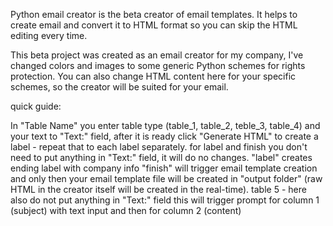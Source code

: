 Python email creator is the beta creator of email templates. It helps to create email and convert it to HTML format so you can skip the HTML editing every time.

This beta project was created as an email creator for my company, I've changed colors and images to some generic Python schemes for rights protection.
You can also change HTML content here for your specific schemes, so the creator will be suited for your email.

quick guide:

In "Table Name" you enter table type (table_1, table_2, teble_3, table_4) and your text to "Text:" field, after it is ready click "Generate HTML" to create a label - repeat that to each label separately.
for label and finish you don't need to put anything in "Text:" field, it will do no changes. "label" creates ending label with company info
"finish" will trigger email template creation and only then your email template file will be created in "output folder" (raw HTML in the creator itself will be created in the real-time).
table 5 - here also do not put anything in "Text:" field this will trigger prompt for column 1 (subject) with text input and then for column 2 (content)
